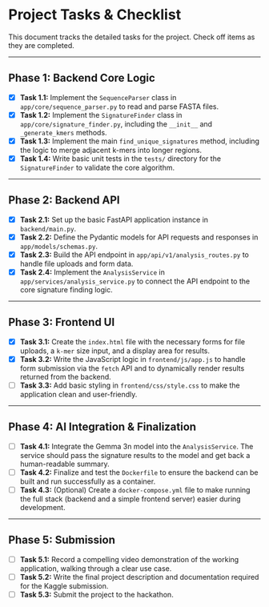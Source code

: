 # Project Tasks & Checklist

This document tracks the detailed tasks for the project. Check off items as they are completed.

---

## Phase 1: Backend Core Logic

- [x] **Task 1.1:** Implement the `SequenceParser` class in `app/core/sequence_parser.py` to read and parse FASTA files.
- [x] **Task 1.2:** Implement the `SignatureFinder` class in `app/core/signature_finder.py`, including the `__init__` and `_generate_kmers` methods.
- [x] **Task 1.3:** Implement the main `find_unique_signatures` method, including the logic to merge adjacent k-mers into longer regions.
- [x] **Task 1.4:** Write basic unit tests in the `tests/` directory for the `SignatureFinder` to validate the core algorithm.

---

## Phase 2: Backend API

- [x] **Task 2.1:** Set up the basic FastAPI application instance in `backend/main.py`.
- [x] **Task 2.2:** Define the Pydantic models for API requests and responses in `app/models/schemas.py`.
- [x] **Task 2.3:** Build the API endpoint in `app/api/v1/analysis_routes.py` to handle file uploads and form data.
- [x] **Task 2.4:** Implement the `AnalysisService` in `app/services/analysis_service.py` to connect the API endpoint to the core signature finding logic.

---

## Phase 3: Frontend UI

- [x] **Task 3.1:** Create the `index.html` file with the necessary forms for file uploads, a `k-mer` size input, and a display area for results.
- [x] **Task 3.2:** Write the JavaScript logic in `frontend/js/app.js` to handle form submission via the `fetch` API and to dynamically render results returned from the backend.
- [ ] **Task 3.3:** Add basic styling in `frontend/css/style.css` to make the application clean and user-friendly.

---

## Phase 4: AI Integration & Finalization

- [ ] **Task 4.1:** Integrate the Gemma 3n model into the `AnalysisService`. The service should pass the signature results to the model and get back a human-readable summary.
- [ ] **Task 4.2:** Finalize and test the `Dockerfile` to ensure the backend can be built and run successfully as a container.
- [ ] **Task 4.3:** (Optional) Create a `docker-compose.yml` file to make running the full stack (backend and a simple frontend server) easier during development.

---

## Phase 5: Submission

- [ ] **Task 5.1:** Record a compelling video demonstration of the working application, walking through a clear use case.
- [ ] **Task 5.2:** Write the final project description and documentation required for the Kaggle submission.
- [ ] **Task 5.3:** Submit the project to the hackathon.